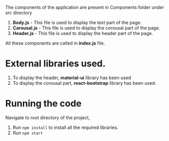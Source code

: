 The components of the application are present in Components folder under src directory

1. **Body.js** - This file is used to display the text part of the page.
2. **Carousal.js** - This file is used to display the corousal part of the page.
3. **Header.js** - This file is used to display the header part of the page.

All these components are called in **index.js** file.

# External libraries used.

1. To display the header, **material-ui** library has been used
2. To display the corousal part, **react-bootstrap** library has been used.

# Running the code
Navigate to root directory of the project,

1. Run `npm install` to install all the required libraries.
2. Run `npm start`
